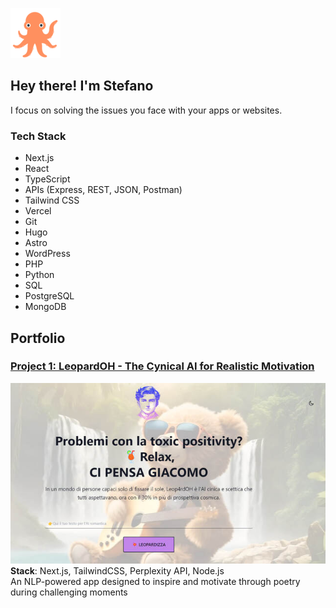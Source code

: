 ![just for fun](octo.png)  
## Hey there! I'm Stefano 
I focus on solving the issues you face with your apps or websites.

### Tech Stack
- Next.js
- React
- TypeScript
- APIs (Express, REST, JSON, Postman)
- Tailwind CSS
- Vercel
- Git
- Hugo
- Astro
- WordPress
- PHP
- Python
- SQL
- PostgreSQL
- MongoDB

## Portfolio

### [Project 1: LeopardOH - The Cynical AI for Realistic Motivation](https://leopardoh.vercel.app/)
![just for fun](leop4rdoh-resized.jpg)  
**Stack**: Next.js, TailwindCSS, Perplexity API, Node.js  
An NLP-powered app designed to inspire and motivate through poetry during challenging moments  
